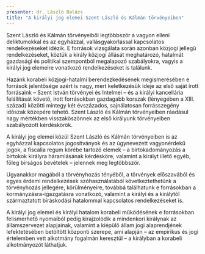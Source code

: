 ```yaml
---
presenter: dr. László Balázs
title: "A királyi jog elemei Szent László és Kálmán törvényeiben"
---
```


Szent László és Kálmán törvényeiből legtöbbször a vagyon elleni deliktumokkal és az egyházzal, vallásgyakorlással kapcsolatos rendelkezéseket idézik. E források vizsgálata során azonban közjogi jellegű rendelkezéseket, köztük a király közjogi állását meghatározó, hatalmát gazdasági és politikai szempontból megalapozó szabályokra, vagyis a királyi jog elemeire vonatkozó rendelkezéseket is találunk.

Hazánk korabeli közjogi-hatalmi berendezkedésének megismerésében e források jelentősége azért is nagy, mert keletkezésük ideje az első saját írott forrásaink – Szent István törvényei és Intelmei – és a királyi kancellária felállítását követő, írott forrásokban gazdagabb korszak (lényegében a XIII. század) közötti mintegy két évszázados, sajnálatosan forrásszegény időszak közepére tehető. Szent László és Kálmán törvényeiben ráadásul nagy mértékben visszaköszönnek az első királyunk törvényeiben szabályozott kérdéskörök.

A királyi jog elemei közül Szent László és Kálmán törvényeiben is az egyházzal kapcsolatos jogosítványok és az úgynevezett vagyonérdekű jogok, a fiscalia regum körébe tartozó elemek – a birtokadományozás a birtokok királyra háramlásának kérdésköre, valamint a királyt illető egyéb, főleg bírságos bevételek – jelennek meg legtöbbször.

Ugyanakkor magából a törvényhozás tényéből, a törvények előszavából és egyes érdemi rendelkezések szóhasználatából következtethetünk a törvényhozás jellegére, körülményeire, továbbá találhatunk e forrásokban a kormányzásra-igazgatásra vonatkozó, valamint a királyi és a királytól származtatott bíráskodási hatalommal kapcsolatos rendelkezéseket is.

A királyi jog elemei és királyi hatalom korabeli működésének e forrásokban felismerhető nyomaiból pedig kirajzolódik a mindenkori királynak az államszervezet alapjainak, valamint a kiépülő állam jogi alaprendjének lefektetésében betöltött központi szerepe, ami alapján – az empirikus és jogi értelemben vett alkotmány fogalmán keresztül – a királyban a korabeli alkotmányozót láthatjuk.
